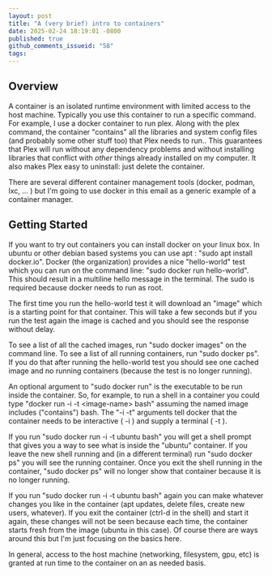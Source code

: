 ```yaml
---
layout: post
title: "A (very brief) intro to containers"
date: 2025-02-24 18:19:01 -0800
published: true
github_comments_issueid: "58"
tags:
---
```


## Overview
A container is an isolated runtime environment with limited access to the host machine.  Typically you use this container to run a specific command.   For example, I use a docker container to run plex.    Along with the plex command, the container "contains" all the libraries and system config files (and probably some other stuff too) that Plex needs to run..   This guarantees that Plex will run without any dependency problems and without installing libraries that conflict with *other* things already installed on my computer.   It also makes Plex easy to uninstall: just delete the container.

There are several different container management tools (docker, podman, lxc, ... ) but I'm going to use docker in this email as a generic example of a container manager.

## Getting Started 
If you want to try out containers you can install docker on your linux box.  In ubuntu or other debian based systems you can use apt : "sudo apt install docker.io".   Docker (the organization) provides a nice "hello-world" test which you can run on the command line: "sudo docker run hello-world".   This should result in a multiline hello message in the terminal.   The sudo is required because docker needs to run as root.

The first time you run the hello-world test it will download an "image" which is a starting point for that container.  This will take a few seconds but if you run the test again the image is cached and you should see the response without delay.

To see a list of all the cached images, run "sudo docker images" on the command line.   To see a list of all running containers, run "sudo docker ps".   If you do that after running the hello-world test you should see one cached image and no running containers (because the test is no longer running).

An optional argument to "sudo docker run" is the executable to be run inside the container.  So, for example, to run a shell in a container you could type "docker run -i -t \<image-name\> bash" assuming the named image includes ("contains") bash.  The "-i -t" arguments tell docker that the container needs to be interactive ( -i ) and supply a terminal ( -t ).

If you run "sudo docker run -i -t ubuntu bash" you will get a shell prompt that gives you a way to see what is inside the "ubuntu" container.   If you leave the new shell running and (in a different terminal) run "sudo docker ps" you will see the running container.   Once you exit the shell running in the container, "sudo docker ps" will no longer show that container because it is no longer running.

If you run "sudo docker run -i -t ubuntu bash" again you can make whatever changes you like in the container (apt updates, delete files, create new users, whatever).   If you exit the container (ctrl-d in the shell) and start it again, these changes will not be seen because each time, the container starts fresh from the image (ubuntu in this case).   Of course there are ways around this but I'm just focusing on the basics here.

In general, access to the host machine (networking, filesystem, gpu, etc) is granted at run time to the container on an as needed basis.


